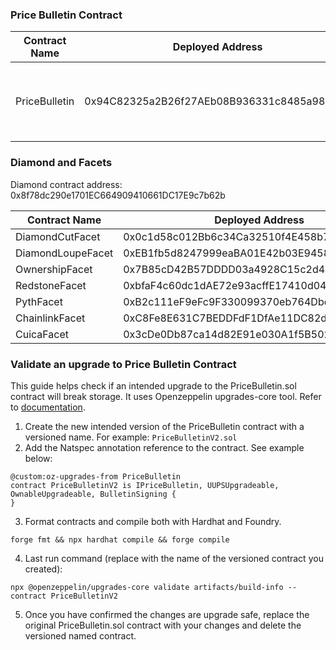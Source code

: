 
### Price Bulletin Contract

   

|Contract Name | Deployed Address                         | Chains                                                                      |Test Chains            |
|--------------|------------------------------------------|-----------------------------------------------------------------------------|-----------------------|
|PriceBulletin |0x94C82325a2B26f27AEb08B936331c8485a988634|Eth, Arbitrum, Optimism, Gnosis, Polygon, PolygonZkevm, Base, Linea          |Goerli, Mumbai, Sepolia|

### Diamond and Facets

Diamond contract address: 0x8f78dc290e1701EC664909410661DC17E9c7b62b   
   
   
|Contract Name      | Deployed Address                         | Chain  |
|-------------------|------------------------------------------|--------|
|DiamondCutFacet    |0x0c1d58c012Bb6c34Ca32510f4E458b7198566f17| Gnosis |
|DiamondLoupeFacet  |0xEB1fb5d8247999eaBA01E42b03E9458ddb77aa78| Gnosis |
|OwnershipFacet     |0x7B85cD42B57DDDD03a4928C15c2d4FBDA909dB3a| Gnosis |
|RedstoneFacet      |0xbfaF4c60dc1dAE72e93acffE17410d04E713c783| Gnosis |
|PythFacet          |0xB2c111eF9eFc9F330099370eb764Dbce40698635| Gnosis |
|ChainlinkFacet     |0xC8Fe8E631C7BEDDFdF1DfAe11DC82d23018FDC14| Gnosis |
|CuicaFacet         |0x3cDe0Db87ca14d82E91e030A1f5B502D27746dA4| Gnosis |


### Validate an upgrade to Price Bulletin Contract
This guide helps check if an intended upgrade to the PriceBulletin.sol contract will break storage. It uses Openzeppelin upgrades-core tool. Refer to [documentation](https://docs.openzeppelin.com/upgrades-plugins/1.x/api-core#validate-command).   

1. Create the new intended version of the PriceBulletin contract with a versioned name. For example: `PriceBulletinV2.sol`   
2. Add the Natspec annotation reference to the contract. See example below:   

```solidity
@custom:oz-upgrades-from PriceBulletin
contract PriceBulletinV2 is IPriceBulletin, UUPSUpgradeable, OwnableUpgradeable, BulletinSigning {
}
```
3. Format contracts and compile both with Hardhat and Foundry.

```
forge fmt && npx hardhat compile && forge compile
```

4. Last run command (replace <PriceBulletinV2> with the name of the versioned contract you created):

```
npx @openzeppelin/upgrades-core validate artifacts/build-info --contract PriceBulletinV2
```

5. Once you have confirmed the changes are upgrade safe, replace the original PriceBulletin.sol contract with your changes and delete the versioned named contract.
